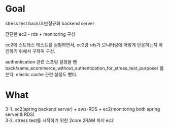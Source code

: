 # Goal 
stress test back/3.반정규화 backend server 

간단한 ec2 - rds + monitoring 구성

ec2에 스트레스 테스트를 실험하면서, ec2랑 rds가 모니터링에 어떻게 반응하는지 확인하기 위해서 구하여 구성.

authentication 관련 스프링 설정을 뺀 back/same_ecommerce_without_authentication_for_stress_test_purpose/ 를 쓴다.
elastic cache 관련 설정도 뺐다.

# What

3-1. ec2(spring backend server) + aws-RDS + ec2(monitoring both spring server & RDS)\
3-2. stress test를 시작하기 위한 2core 2RAM 까지 ec2
